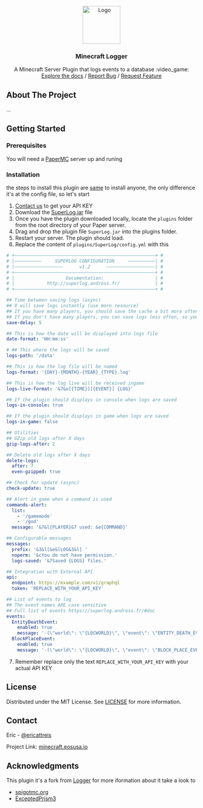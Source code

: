 <!-- INTRO -->
<br />
<div align="center">
  <a href="/">
    <img src="https://cdn-icons-png.flaticon.com/512/462/462642.png" alt="Logo" width="100" height="100">
  </a>

  <h3 align="center">Minecraft Logger</h3>

  <p align="center">
    A Minecraft Server Plugin that logs events to a database :video_game:
    <br />
    <a href="https://github.com/edenia/minecraft-logger">Explore the docs</a>
    /
    <a href="https://github.com/edenia/minecraft-logger/issues/new?template=bug_report.md">Report Bug</a>
    /
    <a href="https://github.com/edenia/minecraft-logger/issues/new?template=feature_request.md">Request Feature</a>
  </p>
</div>


<!-- ABOUT THE PROJECT -->
## About The Project

...



<!-- GETTING STARTED -->
## Getting Started


### Prerequisites

You will need a [PaperMC](https://papermc.io/) server up and runing

### Installation

the steps to install this plugin are [same](https://docs.papermc.io/paper/adding-plugins) to install anyone, the only difference it's at the config file, so let's start

1. <a href="#contact">Contact us</a> to get your API KEY
2. Download the [SuperLog.jar](SuperLog.jar) file
3. Once you have the plugin downloaded locally, locate the `plugins` folder from the root directory of your Paper server.
4. Drag and drop the plugin file `SuperLog.jar` into the plugins folder.
5. Restart your server. The plugin should load.
6. Replace the content of `plugins/SuperLog/config.yml` with this
```yml
# +————————————————————————————————————————————————————+ #
# |——————————     SUPERLOG CONFIGURATION     ——————————| #
# |——————————————————      v1.2      ——————————————————| #
# +————————————————————————————————————————————————————+ #
# |                   Documentation:                   | #
# |            http://superlog.andross.fr/             | #
# +————————————————————————————————————————————————————+ #

## Time between saving logs (async)
## 0 will save logs instantly (use more resource)
## If you have many players, you should save the cache a bit more often, so you'll need a smaller save-delay.
## If you don't have many players, you can save logs less often, so you can use a greater save-delay.
save-delay: 5

## This is how the date will be displayed into logs file
date-format: 'HH:mm:ss'

# ## This where the logs will be saved
logs-path: '/data'

## This is how the log file will be named
logs-format: '{DAY}-{MONTH}-{YEAR}_{TYPE}.log'

## This is how the log live will be received ingame
logs-live-format: '&7&o[{TIME}][{EVENT}] {LOG}'

## If the plugin should displays in console when logs are saved
logs-in-console: true

## If the plugin should displays in game when logs are saved
logs-in-game: false

## Utilities
## GZip old logs after X days
gzip-logs-after: 2

## Delete old logs after X days
delete-logs:
  after: 7
  even-gzipped: true

## Check for update (async)
check-update: true

## Alert in game when a command is used
commands-alert:
  list:
    - '/gamemode'
    - '/god'
  message: '&7&l{PLAYER}&7 used: &e{COMMAND}'

## Configurable messages
messages:
  prefix: '&3&l[&e&lLOG&3&l] '
  noperm: '&cYou do not have permission.'
  logs-saved: '&7Saved {LOGS} files.'

## Integration with External API
api:
  endpoint: https://example.com/v1/graphql
  token: 'REPLACE_WITH_YOUR_API_KEY'

## List of events to log
## The event names ARE case sensitive
## Full list of events https://superlog.andross.fr/#doc
events:
  EntityDeathEvent:
    enabled: true
    message: '-(\"world\": \"{LOCWORLD}\", \"event\": \"ENTITY_DEATH_EVENT\", \"target\": \"{TYPE}\", \"username\": \"{LASTDEATHBY}\", \"payload\": (\"location\": \"{LOCX};{LOCY};{LOCZ}\"))-'
  BlockPlaceEvent:
    enabled: true
    message: '-(\"world\": \"{LOCWORLD}\", \"event\": \"BLOCK_PLACE_EVENT\", \"target\": \"{ITEMINHAND.NAME}\", \"username\": \"{PLAYER}\", \"payload\": (\"location\": \"{LOCX};{LOCY};{LOCZ}\"))-'

 ```
 7. Remember replace only the text `REPLACE_WITH_YOUR_API_KEY` with your actual API KEY


<!-- LICENSE -->
## License

Distributed under the MIT License. See [LICENSE](LICENSE) for more information.


<!-- CONTACT -->
## Contact

Eric - [@ericattreis](https://github.com/ericattreis)

Project Link: [minecraft.eosusa.io](https://minecraft.eosusa.io/)


<!-- ACKNOWLEDGMENTS -->
## Acknowledgments

This plugin it's a fork from [Logger](https://github.com/ExceptedPrism3/Logger) for more iformation about it take a look to

* [spigotmc.org](https://www.spigotmc.org/resources/logger-1-7-1-19.94236/)
* [ExceptedPrism3](https://github.com/ExceptedPrism3/Logger)


